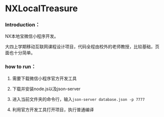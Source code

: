 # NXLocalTreasure

### Introduction：

NX本地宝微信小程序开发。

大四上学期移动互联网课程设计项目，代码全程由校外的老师教授，比较基础，页面也十分简单。

### how to run：

1. 需要下载微信小程序官方开发工具

2. 下载并安装node.js以及json-server

3. 进入当前文件夹的命令行，输入`json-server database.json -p 7777`

4. 利用官方开发工具打开项目，执行普通编译

   # 

